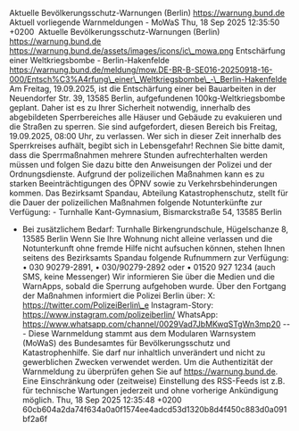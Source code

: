 Aktuelle Bevölkerungsschutz-Warnungen (Berlin) https://warnung.bund.de Aktuell vorliegende Warnmeldungen - MoWaS Thu, 18 Sep 2025 12:35:50 +0200 ![]() Aktuelle Bevölkerungsschutz-Warnungen (Berlin) https://warnung.bund.de https://warnung.bund.de/assets/images/icons/ic\_mowa.png Entschärfung einer Weltkriegsbombe - Berlin-Hakenfelde https://warnung.bund.de/meldung/mow.DE-BR-B-SE016-20250918-16-000/Entsch%C3%A4rfung\_einer\_Weltkriegsbombe\_-\_Berlin-Hakenfelde Am Freitag, 19.09.2025, ist die Entschärfung einer bei Bauarbeiten in der Neuendorfer Str. 39, 13585 Berlin, aufgefundenen 100kg-Weltkriegsbombe geplant. Daher ist es zu Ihrer Sicherheit notwendig, innerhalb des abgebildeten Sperrbereiches alle Häuser und Gebäude zu evakuieren und die Straßen zu sperren. Sie sind aufgefordert, diesen Bereich bis Freitag, 19.09.2025, 08:00 Uhr, zu verlassen. Wer sich in dieser Zeit innerhalb des Sperrkreises aufhält, begibt sich in Lebensgefahr! Rechnen Sie bitte damit, dass die Sperrmaßnahmen mehrere Stunden aufrechterhalten werden müssen und folgen Sie dazu bitte den Anweisungen der Polizei und der Ordnungsdienste. Aufgrund der polizeilichen Maßnahmen kann es zu starken Beeinträchtigungen des ÖPNV sowie zu Verkehrsbehinderungen kommen. Das Bezirksamt Spandau, Abteilung Katastrophenschutz, stellt für die Dauer der polizeilichen Maßnahmen folgende Notunterkünfte zur Verfügung: - Turnhalle Kant-Gymnasium, Bismarckstraße 54, 13585 Berlin
- Bei zusätzlichem Bedarf: Turnhalle Birkengrundschule, Hügelschanze 8, 13585 Berlin Wenn Sie Ihre Wohnung nicht alleine verlassen und die Notunterkunft ohne fremde Hilfe nicht aufsuchen können, stehen Ihnen seitens des Bezirksamts Spandau folgende Rufnummern zur Verfügung: • 030 90279-2891,
• 030/90279-2892 oder
• 01520 927 1234 (auch SMS, keine Messenger) Wir informieren Sie über die Medien und die WarnApps, sobald die Sperrung aufgehoben wurde. Über den Fortgang der Maßnahmen informiert die Polizei Berlin über: X: https://twitter.com/PolizeiBerlin\_e
Instagram-Story: https://www.instagram.com/polizeiberlin/
WhatsApp: https://www.whatsapp.com/channel/0029Vad7JbMKwqSTgWn3mp20 ---
Diese Warnmeldung stammt aus dem Modularen Warnsystem (MoWaS) des Bundesamtes für Bevölkerungsschutz und Katastrophenhilfe.
Sie darf nur inhaltlich unverändert und nicht zu gewerblichen Zwecken verwendet werden.
Um die Authentizität der Warnmeldung zu überprüfen gehen Sie auf https://warnung.bund.de.
Eine Einschränkung oder (zeitweise) Einstellung des RSS-Feeds ist z.B. für technische Wartungen jederzeit und ohne vorherige Ankündigung möglich. Thu, 18 Sep 2025 12:35:48 +0200 60cb604a2da74f634a0a0f1574ee4adcd53d1320b8d4f450c883d0a091bf2a6f
